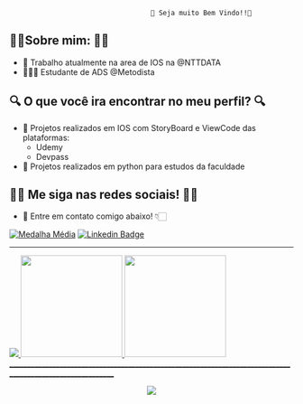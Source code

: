                                        🥰 Seja muito Bem Vindo!!🥰
## 👩🏻Sobre mim: 👩🏻
*  Trabalho atualmente na area de IOS na @NTTDATA
* 👨🏻‍🎓 Estudante de ADS @Metodista

## 🔍 O que você ira encontrar no meu perfil? 🔍
* 🤖 Projetos realizados em IOS com StoryBoard e ViewCode das plataformas:
    * Udemy
    * Devpass
* 🤖 Projetos realizados em python para estudos da faculdade

## 👩‍💻 Me siga nas redes sociais! 👩‍💻
* 📱 Entre em contato comigo abaixo! 👇🏻

[![ Medalha Média ](https://img.shields.io/badge/-medium-black?style=for-the-badge&logo=medium&logoColor=white&link=https://github.com/LeticiaSpeda)](https://medium.com/@leticiaspeda)
[![ Linkedin Badge ](https://img.shields.io/badge/-Linkedin-blue?style=for-the-badge&logo=Linkedin&logoColor=white&link=https://github.com/LeticiaSpeda)](https://www.linkedin.com/in/leticia-speda-219776186)

___________________________________________________________________________________________________________

<div>
  <a href="https://github.com/LeticiaSpeda">
</div> 
<img src="http://github-profile-summary-cards.vercel.app/api/cards/profile-details?username=LeticiaSpeda&theme=dracula"/> 
<img height="180em" src="http://github-profile-summary-cards.vercel.app/api/cards/stats?username=LeticiaSpeda&theme=dracula"/>
<img height="180em" src="https://github-readme-stats.vercel.app/api/top-langs/?username=LeticiaSpeda&layout=compact&langs_count=7&theme=dracula"/>
</div>
___________________________________________________________________________________________________________
<p 
  align="center">
  <img src="https://visitor-badge.laobi.icu/badge?page_id=LeticiaSpeda" id="contador">
  
</p>

